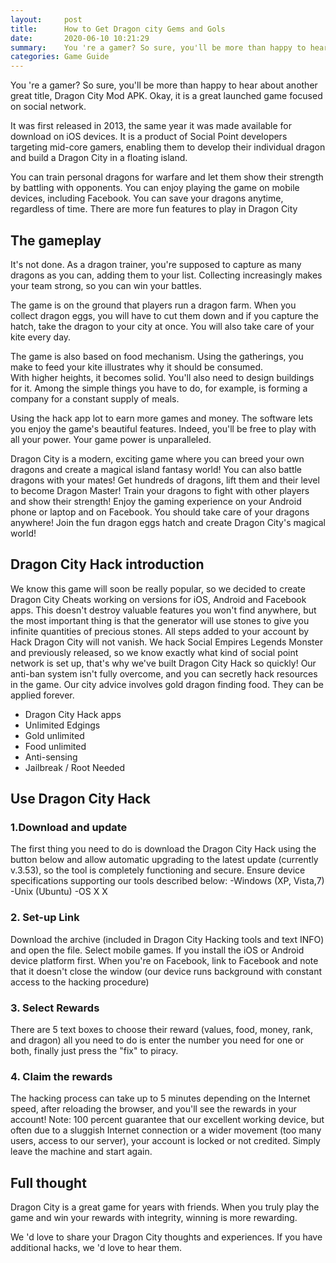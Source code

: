 ```yaml
---
layout:     post
title:      How to Get Dragon city Gems and Gols
date:       2020-06-10 10:21:29
summary:    You 're a gamer? So sure, you'll be more than happy to hear about another great title, Dragon City Mod APK.
categories: Game Guide
---
```

You 're a gamer? So sure, you'll be more than happy to hear about another great title, Dragon City Mod APK. Okay, it is a great launched game focused on social network.

It was first released in 2013, the same year it was made available for download on iOS devices. It is a product of Social Point developers targeting mid-core gamers, enabling them to develop their individual dragon and build a Dragon City in a floating island.

You can train personal dragons for warfare and let them show their strength by battling with opponents. You can enjoy playing the game on mobile devices, including Facebook. You can save your dragons anytime, regardless of time. There are more fun features to play in Dragon City  
## The gameplay 
It's not done. As a dragon trainer, you're supposed to capture as many dragons as you can, adding them to your list. Collecting increasingly makes your team strong, so you can win your battles. 

The game is on the ground that players run a dragon farm. When you collect dragon eggs, you will have to cut them down and if you capture the hatch, take the dragon to your city at once. You will also take care of your kite every day. 

The game is also based on food mechanism. Using the gatherings, you make to feed your kite illustrates why it should be consumed.  
With higher heights, it becomes solid. You'll also need to design buildings for it. Among the simple things you have to do, for example, is forming a company for a constant supply of meals. 

Using the hack app lot to earn more games and money. The software lets you enjoy the game's beautiful features. Indeed, you'll be free to play with all your power. Your game power is unparalleled. 

Dragon City is a modern, exciting game where you can breed your own dragons and create a magical island fantasy world! You can also battle dragons with your mates! Get hundreds of dragons, lift them and their level to become Dragon Master! Train your dragons to fight with other players and show their strength! Enjoy the gaming experience on your Android phone or laptop and on Facebook. You should take care of your dragons anywhere! Join the fun dragon eggs hatch and create Dragon City's magical world!
## Dragon City Hack introduction 
We know this game will soon be really popular, so we decided to create Dragon City Cheats working on versions for iOS, Android and Facebook apps. This doesn't destroy valuable features you won't find anywhere, but the most important thing is that the generator will use stones to give you infinite quantities of precious stones. All steps added to your account by Hack Dragon City will not vanish. We hack Social Empires Legends Monster and previously released, so we know exactly what kind of social point network is set up, that's why we've built Dragon City Hack so quickly! Our anti-ban system isn't fully overcome, and you can secretly hack resources in the game. Our city advice involves gold dragon finding food. They can be applied forever. 

* Dragon City Hack apps 
* Unlimited Edgings 
* Gold unlimited 
* Food unlimited 
* Anti-sensing 
* Jailbreak / Root Needed 

## Use Dragon City Hack 
### 1.Download and update 
The first thing you need to do is download the Dragon City Hack using the button below and allow automatic upgrading to the latest update (currently v.3.53), so the tool is completely functioning and secure. Ensure device specifications supporting our tools described below: 
-Windows (XP, Vista,7) 
-Unix (Ubuntu) 
-OS X X 
### 2. Set-up Link 
Download the archive (included in Dragon City Hacking tools and text INFO) and open the file. Select mobile games. If you install the iOS or Android device platform first. When you're on Facebook, link to Facebook and note that it doesn't close the window (our device runs background with constant access to the hacking procedure) 
### 3. Select Rewards 
There are 5 text boxes to choose their reward (values, food, money, rank, and dragon) all you need to do is enter the number you need for one or both, finally just press the "fix" to piracy. 
### 4. Claim the rewards 
The hacking process can take up to 5 minutes depending on the Internet speed, after reloading the browser, and you'll see the rewards in your account! 
Note: 100 percent guarantee that our excellent working device, but often due to a sluggish Internet connection or a wider movement (too many users, access to our server), your account is locked or not credited. Simply leave the machine and start again. 
## Full thought 
Dragon City is a great game for years with friends. When you truly play the game and win your rewards with integrity, winning is more rewarding. 

We 'd love to share your Dragon City thoughts and experiences. If you have additional hacks, we 'd love to hear them. 